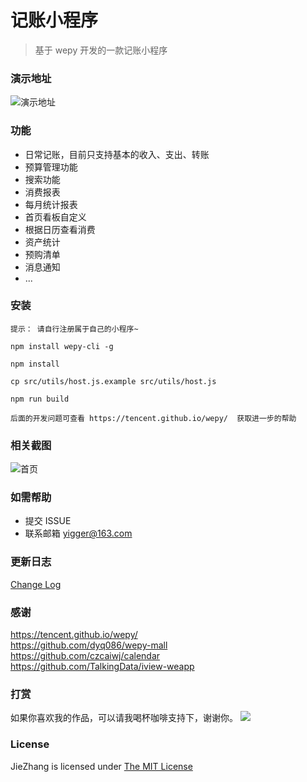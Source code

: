 # 记账小程序
> 基于 wepy 开发的一款记账小程序

### 演示地址
![演示地址](https://github.com/yigger/jiezhang/raw/master/screenshots/qrcode.jpg)

### 功能
+ 日常记账，目前只支持基本的收入、支出、转账
+ 预算管理功能
+ 搜索功能
+ 消费报表
+ 每月统计报表
+ 首页看板自定义
+ 根据日历查看消费
+ 资产统计
+ 预购清单
+ 消息通知
+ ...

### 安装
```
提示： 请自行注册属于自己的小程序~

npm install wepy-cli -g

npm install

cp src/utils/host.js.example src/utils/host.js

npm run build

后面的开发问题可查看 https://tencent.github.io/wepy/  获取进一步的帮助
```

### 相关截图
![首页](https://github.com/yigger/jiezhang/raw/master/screenshots/01.png)

### 如需帮助
+ 提交 ISSUE
+ 联系邮箱 yigger@163.com

### 更新日志
[Change Log](CHANGELOG.md)

### 感谢
https://tencent.github.io/wepy/  
https://github.com/dyq086/wepy-mall  
https://github.com/czcaiwj/calendar  
https://github.com/TalkingData/iview-weapp

### 打赏
如果你喜欢我的作品，可以请我喝杯咖啡支持下，谢谢你。
![](https://github.com/yigger/jiezhang/raw/master/screenshots/my_qrcode.jpg)

### License
JieZhang is licensed under [The MIT License](LICENSE)
